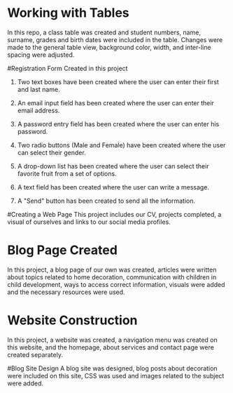 # Working with Tables
In this repo, a class table was created and student numbers, name, surname, grades and birth dates were included in the table.
Changes were made to the general table view, background color, width, and inter-line spacing were adjusted.

#Registration Form Created
in this project
1. Two text boxes have been created where the user can enter their first and last name.


2. An email input field has been created where the user can enter their email address.


3. A password entry field has been created where the user can enter his password.


4. Two radio buttons (Male and Female) have been created where the user can select their gender.


5. A drop-down list has been created where the user can select their favorite fruit from a set of options.


6. A text field has been created where the user can write a message.


7. A "Send" button has been created to send all the information.

#Creating a Web Page
This project includes our CV, projects completed, a visual of ourselves and links to our social media profiles.

# Blog Page Created
In this project, a blog page of our own was created, 
articles were written about topics related to home decoration, communication with children in child development, ways to access correct information, 
visuals were added and the necessary resources were used.

# Website Construction
In this project, a website was created, a navigation menu was created on this website, and the homepage, about services and contact page were created separately.

#Blog Site Design
A blog site was designed, blog posts about decoration were included on this site, CSS was used and images related to the subject were added.
